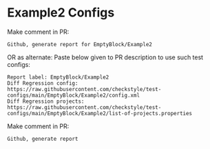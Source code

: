 # Example2 Configs
Make comment in PR:
```
Github, generate report for EmptyBlock/Example2
```
OR as alternate:
Paste below given to PR description to use such test configs:
```
Report label: EmptyBlock/Example2
Diff Regression config: https://raw.githubusercontent.com/checkstyle/test-configs/main/EmptyBlock/Example2/config.xml
Diff Regression projects: https://raw.githubusercontent.com/checkstyle/test-configs/main/EmptyBlock/Example2/list-of-projects.properties
```
Make comment in PR:
```
Github, generate report
```
